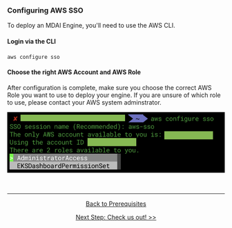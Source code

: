 ### Configuring AWS SSO

To deploy an MDAI Engine, you'll need to use the AWS CLI.

#### Login via the CLI

```shell
aws configure sso
```

#### Choose the right AWS Account and AWS Role

<div class="warning">
  After configuration is complete, make sure you choose the correct AWS Role you want to use to deploy your engine. If you are unsure of which role to use, please contact your AWS system adminstrator.
</div>

![![Choose correct account](../../media/aws-account-selection.png)](../../media/aws-account-selection.png)

<br />

----

<p style="text-align: center;">
  <a href="./prerequisites.md">Back to Prerequisites</a>
</p>
<p style="text-align: center;">
  <a href="./repo.md">Next Step: Check us out! >></a>
</p>
